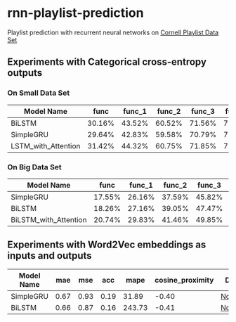 # rnn-playlist-prediction
Playlist prediction with recurrent neural networks on [Cornell Playlist Data Set](https://www.cs.cornell.edu/~shuochen/lme/data_page.html)

## Experiments with Categorical cross-entropy outputs
### On Small Data Set

| Model Name | func   | func_1 | func_2 | func_3 | func_4 | func_5 | Details |
|------------|--------|--------|--------|--------|--------|--------|---------|
| BiLSTM     | 30.16% | 43.52% | 60.52% | 71.56% | 78.38% | 82.85% | [Notebook](https://github.com/cenkcorapci/rnn-playlist-prediction/blob/master/bi-lstm.ipynb)        |
| SimpleGRU  |29.64%  | 42.83% | 59.58% | 70.79% | 77.60% | 82.07% | [Notebook](https://github.com/cenkcorapci/rnn-playlist-prediction/blob/master/simple-gru.ipynb)|
| LSTM_with_Attention  |31.42%  | 44.32% | 60.75% | 71.85% | 78.36% | 82.65% | [Notebook](https://github.com/cenkcorapci/rnn-playlist-prediction/blob/master/bi-lstm-with-attention.ipynb)|


### On Big Data Set
| Model Name | func   | func_1 | func_2 | func_3 | func_4 | func_5 | Details |
|------------|--------|--------|--------|--------|--------|--------|---------|
| SimpleGRU  |17.55%  | 26.16% | 37.59% | 45.82% | 52.10% | 57.11% | [Notebook](https://github.com/cenkcorapci/rnn-playlist-prediction/blob/master/simple-gru.ipynb)|
| BiLSTM  |18.26%  | 27.16% | 39.05% | 47.47% | 53.92% | 59.24% | [Notebook](https://github.com/cenkcorapci/rnn-playlist-prediction/blob/master/bi-lstm.ipynb)|
| BiLSTM_with_Attention  |20.74%  | 29.83% | 41.46% | 49.85% | 56.38% | 61.69% | [Notebook](https://github.com/cenkcorapci/rnn-playlist-prediction/blob/master/bi-lstm-with-attention.ipynb)|

## Experiments with Word2Vec embeddings as inputs and outputs
| Model Name | mae   | mse | acc | mape | cosine_proximity | Details |
|------------|--------|--------|--------|--------|--------|---------|
| SimpleGRU  |0.67  | 0.93 | 0.19 | 31.89 | -0.40  |[Notebook](https://github.com/cenkcorapci/rnn-playlist-prediction/blob/master/simple_gru_with_embedding.ipynb)|
| BiLSTM  |0.66  | 0.87 | 0.16 | 243.73 | -0.41  |[Notebook](https://github.com/cenkcorapci/rnn-playlist-prediction/blob/master/bilstm_with_embedding.ipynb)|
